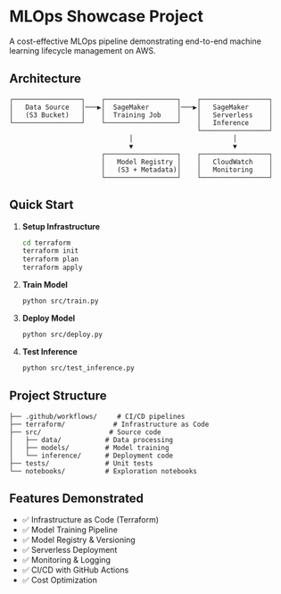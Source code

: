 # MLOps Showcase Project

A cost-effective MLOps pipeline demonstrating end-to-end machine learning lifecycle management on AWS.

## Architecture

```
┌─────────────────┐    ┌──────────────────┐    ┌─────────────────┐
│   Data Source   │───▶│  SageMaker       │───▶│   SageMaker     │
│   (S3 Bucket)   │    │  Training Job    │    │   Serverless    │
└─────────────────┘    └──────────────────┘    │   Inference     │
                                               └─────────────────┘
                              │                         │
                              ▼                         ▼
                       ┌──────────────────┐    ┌─────────────────┐
                       │   Model Registry │    │   CloudWatch    │
                       │   (S3 + Metadata)│    │   Monitoring    │
                       └──────────────────┘    └─────────────────┘
```

## Quick Start

1. **Setup Infrastructure**
   ```bash
   cd terraform
   terraform init
   terraform plan
   terraform apply
   ```

2. **Train Model**
   ```bash
   python src/train.py
   ```

3. **Deploy Model**
   ```bash
   python src/deploy.py
   ```

4. **Test Inference**
   ```bash
   python src/test_inference.py
   ```

## Project Structure

```
├── .github/workflows/     # CI/CD pipelines
├── terraform/            # Infrastructure as Code
├── src/                 # Source code
│   ├── data/           # Data processing
│   ├── models/         # Model training
│   └── inference/      # Deployment code
├── tests/              # Unit tests
└── notebooks/          # Exploration notebooks
```

## Features Demonstrated

- ✅ Infrastructure as Code (Terraform)
- ✅ Model Training Pipeline
- ✅ Model Registry & Versioning
- ✅ Serverless Deployment
- ✅ Monitoring & Logging
- ✅ CI/CD with GitHub Actions
- ✅ Cost Optimization